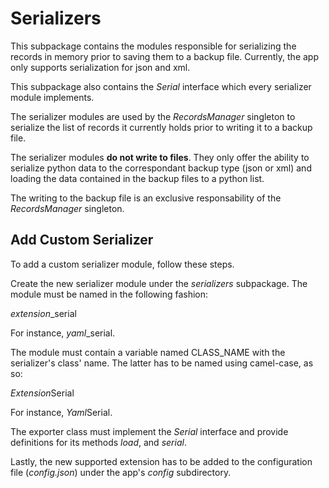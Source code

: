 # Serializers
This subpackage contains the modules responsible for serializing the records in memory prior
to saving them to a backup file. Currently, the app only supports serialization for json and
xml.

This subpackage also contains the *Serial* interface which every serializer module implements.

The serializer modules are used by the *RecordsManager* singleton to serialize the list of
records it currently holds prior to writing it to a backup file.

The serializer modules **do not write to files**. They only offer the ability to serialize
python data to the correspondant backup type (json or xml) and loading the data contained in
the backup files to a python list.

The writing to the backup file is an exclusive responsability of the *RecordsManager* singleton.

## Add Custom Serializer
To add a custom serializer module, follow these steps.

Create the new serializer module under the *serializers* subpackage. The module must be named in the
following fashion:

*extension*_serial

For instance, *yaml*_serial.

The module must contain a variable named CLASS_NAME with the serializer's class' name. The latter
has to be named using camel-case, as so:

*Extension*Serial

For instance, *Yaml*Serial.

The exporter class must implement the *Serial* interface and provide definitions for its methods
*load*, and *serial*.

Lastly, the new supported extension has to be added to the configuration file (*config.json*) under
the app's *config* subdirectory.